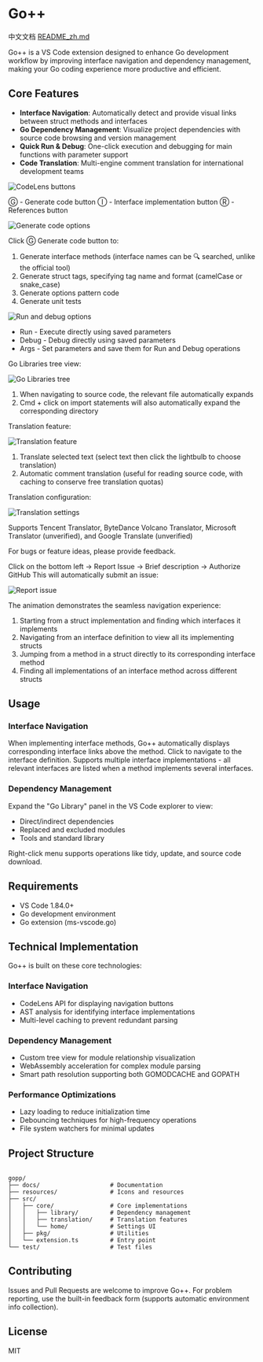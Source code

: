 # Go++

中文文档 [README_zh.md](README_zh.md)

Go++ is a VS Code extension designed to enhance Go development workflow by improving interface navigation and dependency management, making your Go coding experience more productive and efficient.

## Core Features

- **Interface Navigation**: Automatically detect and provide visual links between struct methods and interfaces
- **Go Dependency Management**: Visualize project dependencies with source code browsing and version management
- **Quick Run & Debug**: One-click execution and debugging for main functions with parameter support
- **Code Translation**: Multi-engine comment translation for international development teams

![CodeLens buttons](image/README_zh/1744116598456.png)

Ⓖ - Generate code button
Ⓘ - Interface implementation button
Ⓡ - References button

![Generate code options](image/README_zh/1744117889827.png)

Click Ⓖ Generate code button to:

1. Generate interface methods (interface names can be 🔍 searched, unlike the official tool)
2. Generate struct tags, specifying tag name and format (camelCase or snake_case)
3. Generate options pattern code
4. Generate unit tests

![Run and debug options](image/README_zh/1744116937929.png)

* Run - Execute directly using saved parameters
* Debug - Debug directly using saved parameters
* Args - Set parameters and save them for Run and Debug operations

Go Libraries tree view:

![Go Libraries tree](image/README_zh/1744117411575.png)

1. When navigating to source code, the relevant file automatically expands
2. Cmd + click on import statements will also automatically expand the corresponding directory

Translation feature:

![Translation feature](image/README_zh/1744117722669.png)

1. Translate selected text (select text then click the lightbulb to choose translation)
2. Automatic comment translation (useful for reading source code, with caching to conserve free translation quotas)

Translation configuration:

![Translation settings](image/README_zh/1744118698911.png)

Supports Tencent Translator, ByteDance Volcano Translator, Microsoft Translator (unverified), and Google Translate (unverified)

For bugs or feature ideas, please provide feedback.

Click on the bottom left -> Report Issue -> Brief description -> Authorize GitHub
This will automatically submit an issue:

![Report issue](image/README_zh/1744118949074.png)


The animation demonstrates the seamless navigation experience:

1. Starting from a struct implementation and finding which interfaces it implements
2. Navigating from an interface definition to view all its implementing structs
3. Jumping from a method in a struct directly to its corresponding interface method
4. Finding all implementations of an interface method across different structs

## Usage

### Interface Navigation

When implementing interface methods, Go++ automatically displays corresponding interface links above the method. Click to navigate to the interface definition. Supports multiple interface implementations - all relevant interfaces are listed when a method implements several interfaces.

### Dependency Management

Expand the "Go Library" panel in the VS Code explorer to view:

- Direct/indirect dependencies
- Replaced and excluded modules
- Tools and standard library

Right-click menu supports operations like tidy, update, and source code download.


## Requirements

- VS Code 1.84.0+
- Go development environment
- Go extension (ms-vscode.go)

## Technical Implementation

Go++ is built on these core technologies:

### Interface Navigation

- CodeLens API for displaying navigation buttons
- AST analysis for identifying interface implementations
- Multi-level caching to prevent redundant parsing

### Dependency Management

- Custom tree view for module relationship visualization
- WebAssembly acceleration for complex module parsing
- Smart path resolution supporting both GOMODCACHE and GOPATH

### Performance Optimizations

- Lazy loading to reduce initialization time
- Debouncing techniques for high-frequency operations
- File system watchers for minimal updates

## Project Structure

```

gopp/
├── docs/                    # Documentation
├── resources/               # Icons and resources
├── src/
│   ├── core/                # Core implementations
│   │   ├── library/         # Dependency management
│   │   ├── translation/     # Translation features
│   │   └── home/            # Settings UI
│   ├── pkg/                 # Utilities
│   └── extension.ts         # Entry point
└── test/                    # Test files

```

## Contributing

Issues and Pull Requests are welcome to improve Go++. For problem reporting, use the built-in feedback form (supports automatic environment info collection).

## License

MIT
```
